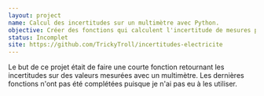 ```yaml
---
layout: project
name: Calcul des incertitudes sur un multimètre avec Python.
objective: Créer des fonctions qui calculent l'incertitude de mesures prises à l'aide d'un multimètre.
status: Incomplet
site: https://github.com/TrickyTroll/incertitudes-electricite
---
```


Le but de ce projet était de faire une courte fonction retournant les incertitudes sur des valeurs 
mesurées avec un multimètre. Les dernières fonctions n'ont pas été complétées puisque je n'ai pas eu à 
les utiliser.
